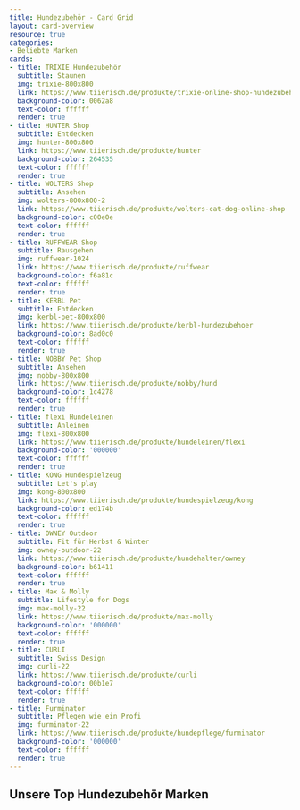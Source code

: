 ```yaml
---
title: Hundezubehör - Card Grid
layout: card-overview
resource: true
categories:
- Beliebte Marken
cards:
- title: TRIXIE Hundezubehör
  subtitle: Staunen
  img: trixie-800x800
  link: https://www.tiierisch.de/produkte/trixie-online-shop-hundezubehoer
  background-color: 0062a8
  text-color: ffffff
  render: true
- title: HUNTER Shop
  subtitle: Entdecken
  img: hunter-800x800
  link: https://www.tiierisch.de/produkte/hunter
  background-color: 264535
  text-color: ffffff
  render: true
- title: WOLTERS Shop
  subtitle: Ansehen
  img: wolters-800x800-2
  link: https://www.tiierisch.de/produkte/wolters-cat-dog-online-shop
  background-color: c00e0e
  text-color: ffffff
  render: true
- title: RUFFWEAR Shop
  subtitle: Rausgehen
  img: ruffwear-1024
  link: https://www.tiierisch.de/produkte/ruffwear
  background-color: f6a81c
  text-color: ffffff
  render: true
- title: KERBL Pet
  subtitle: Entdecken
  img: kerbl-pet-800x800
  link: https://www.tiierisch.de/produkte/kerbl-hundezubehoer
  background-color: 8ad0c0
  text-color: ffffff
  render: true
- title: NOBBY Pet Shop
  subtitle: Ansehen
  img: nobby-800x800
  link: https://www.tiierisch.de/produkte/nobby/hund
  background-color: 1c4278
  text-color: ffffff
  render: true
- title: flexi Hundeleinen
  subtitle: Anleinen
  img: flexi-800x800
  link: https://www.tiierisch.de/produkte/hundeleinen/flexi
  background-color: '000000'
  text-color: ffffff
  render: true
- title: KONG Hundespielzeug
  subtitle: Let's play
  img: kong-800x800
  link: https://www.tiierisch.de/produkte/hundespielzeug/kong
  background-color: ed174b
  text-color: ffffff
  render: true
- title: OWNEY Outdoor
  subtitle: Fit für Herbst & Winter
  img: owney-outdoor-22
  link: https://www.tiierisch.de/produkte/hundehalter/owney
  background-color: b61411
  text-color: ffffff
  render: true
- title: Max & Molly
  subtitle: Lifestyle for Dogs
  img: max-molly-22
  link: https://www.tiierisch.de/produkte/max-molly
  background-color: '000000'
  text-color: ffffff
  render: true
- title: CURLI
  subtitle: Swiss Design
  img: curli-22
  link: https://www.tiierisch.de/produkte/curli
  background-color: 00b1e7
  text-color: ffffff
  render: true
- title: Furminator
  subtitle: Pflegen wie ein Profi
  img: furminator-22
  link: https://www.tiierisch.de/produkte/hundepflege/furminator
  background-color: '000000'
  text-color: ffffff
  render: true
---
```


## Unsere Top Hundezubehör Marken
